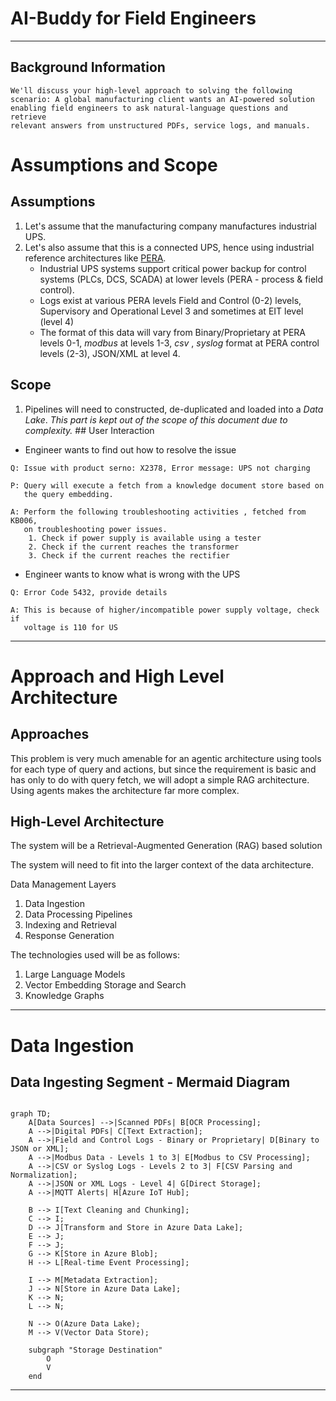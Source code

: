 # AI-Buddy for Field Engineers

---

## Background Information

```text
We'll discuss your high-level approach to solving the following 
scenario: A global manufacturing client wants an AI-powered solution 
enabling field engineers to ask natural-language questions and retrieve 
relevant answers from unstructured PDFs, service logs, and manuals.
```

# Assumptions and Scope

## Assumptions

1. Let's assume that the manufacturing company manufactures industrial UPS. 
2. Let's also assume that this is a connected UPS, hence using industrial 
   reference architectures like [PERA](https://en.wikipedia.org/wiki/Purdue_Enterprise_Reference_Architecture). 
    - Industrial UPS systems support critical power backup for 
      control systems (PLCs, DCS, SCADA) at lower levels (PERA - process & field 
      control).
    - Logs exist at various PERA levels Field and Control (0-2) levels, Supervisory
      and Operational Level 3 and sometimes at EIT level (level 4)
    - The format of this data will vary from Binary/Proprietary at PERA levels 0-1, 
      _modbus_ at levels 1-3, _csv_ , _syslog_ format at PERA control levels (2-3), 
      JSON/XML at level 4. 

## Scope

1. Pipelines will need to constructed, de-duplicated and loaded into a 
   _Data Lake_. _This part is kept out of the scope of this document due to complexity._ ## User Interaction
* Engineer wants to find out how to resolve the issue

```text
Q: Issue with product serno: X2378, Error message: UPS not charging

P: Query will execute a fetch from a knowledge document store based on 
   the query embedding. 

A: Perform the following troubleshooting activities , fetched from KB006, 
   on troubleshooting power issues.
    1. Check if power supply is available using a tester
    2. Check if the current reaches the transformer
    3. Check if the current reaches the rectifier
```

* Engineer wants to know what is wrong with the UPS

```text
Q: Error Code 5432, provide details

A: This is because of higher/incompatible power supply voltage, check if 
   voltage is 110 for US
```

---

# Approach and High Level Architecture

##  Approaches

This problem is very much amenable for an agentic architecture using tools for 
each type of query and actions, but since the requirement is basic and has only to 
do with query fetch, we will adopt a simple RAG architecture. Using agents 
makes the architecture far more complex. 

## High-Level Architecture

The system will be a Retrieval-Augmented Generation (RAG) based solution 

The system will need to fit into the larger context of the data architecture.

Data Management Layers

1. Data Ingestion
2. Data Processing Pipelines
2. Indexing and Retrieval
4. Response Generation


The technologies used will be as follows:
1. Large Language Models
2. Vector Embedding Storage and Search
3. Knowledge Graphs

---

# Data Ingestion

## **Data Ingesting Segment - Mermaid Diagram**

```mermaid

graph TD;
    A[Data Sources] -->|Scanned PDFs| B[OCR Processing];
    A -->|Digital PDFs| C[Text Extraction];
    A -->|Field and Control Logs - Binary or Proprietary| D[Binary to JSON or XML];
    A -->|Modbus Data - Levels 1 to 3| E[Modbus to CSV Processing];
    A -->|CSV or Syslog Logs - Levels 2 to 3| F[CSV Parsing and Normalization];
    A -->|JSON or XML Logs - Level 4| G[Direct Storage];
    A -->|MQTT Alerts| H[Azure IoT Hub];
    
    B --> I[Text Cleaning and Chunking];
    C --> I;
    D --> J[Transform and Store in Azure Data Lake];
    E --> J;
    F --> J;
    G --> K[Store in Azure Blob];
    H --> L[Real-time Event Processing];
    
    I --> M[Metadata Extraction];
    J --> N[Store in Azure Data Lake];
    K --> N;
    L --> N;
    
    N --> O(Azure Data Lake);
    M --> V(Vector Data Store);
    
    subgraph "Storage Destination"
        O
        V
    end

```

--- 


